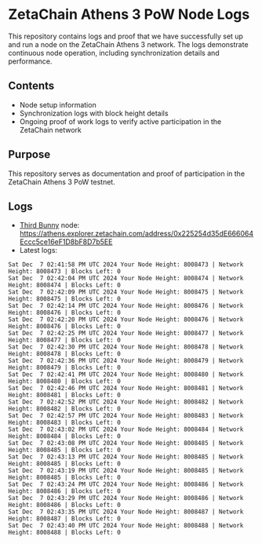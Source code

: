 # ZetaChain Athens 3 PoW Node Logs
This repository contains logs and proof that we have successfully set up and run a node on the ZetaChain Athens 3 network. The logs demonstrate continuous node operation, including synchronization details and performance.

## Contents
- Node setup information
- Synchronization logs with block height details
- Ongoing proof of work logs to verify active participation in the ZetaChain network

## Purpose
This repository serves as documentation and proof of participation in the ZetaChain Athens 3 PoW testnet.

## Logs

- [Third Bunny](https://thirdbunny.xyz/) node: https://athens.explorer.zetachain.com/address/0x225254d35dE666064Eccc5ce16eF1D8bF8D7b5EE
- Latest logs:
```
Sat Dec  7 02:41:58 PM UTC 2024 Your Node Height: 8008473 | Network Height: 8008473 | Blocks Left: 0
Sat Dec  7 02:42:04 PM UTC 2024 Your Node Height: 8008474 | Network Height: 8008474 | Blocks Left: 0
Sat Dec  7 02:42:09 PM UTC 2024 Your Node Height: 8008475 | Network Height: 8008475 | Blocks Left: 0
Sat Dec  7 02:42:14 PM UTC 2024 Your Node Height: 8008476 | Network Height: 8008476 | Blocks Left: 0
Sat Dec  7 02:42:20 PM UTC 2024 Your Node Height: 8008476 | Network Height: 8008476 | Blocks Left: 0
Sat Dec  7 02:42:25 PM UTC 2024 Your Node Height: 8008477 | Network Height: 8008477 | Blocks Left: 0
Sat Dec  7 02:42:30 PM UTC 2024 Your Node Height: 8008478 | Network Height: 8008478 | Blocks Left: 0
Sat Dec  7 02:42:36 PM UTC 2024 Your Node Height: 8008479 | Network Height: 8008479 | Blocks Left: 0
Sat Dec  7 02:42:41 PM UTC 2024 Your Node Height: 8008480 | Network Height: 8008480 | Blocks Left: 0
Sat Dec  7 02:42:46 PM UTC 2024 Your Node Height: 8008481 | Network Height: 8008481 | Blocks Left: 0
Sat Dec  7 02:42:52 PM UTC 2024 Your Node Height: 8008482 | Network Height: 8008482 | Blocks Left: 0
Sat Dec  7 02:42:57 PM UTC 2024 Your Node Height: 8008483 | Network Height: 8008483 | Blocks Left: 0
Sat Dec  7 02:43:02 PM UTC 2024 Your Node Height: 8008484 | Network Height: 8008484 | Blocks Left: 0
Sat Dec  7 02:43:08 PM UTC 2024 Your Node Height: 8008485 | Network Height: 8008485 | Blocks Left: 0
Sat Dec  7 02:43:13 PM UTC 2024 Your Node Height: 8008485 | Network Height: 8008485 | Blocks Left: 0
Sat Dec  7 02:43:19 PM UTC 2024 Your Node Height: 8008485 | Network Height: 8008485 | Blocks Left: 0
Sat Dec  7 02:43:24 PM UTC 2024 Your Node Height: 8008486 | Network Height: 8008486 | Blocks Left: 0
Sat Dec  7 02:43:29 PM UTC 2024 Your Node Height: 8008486 | Network Height: 8008486 | Blocks Left: 0
Sat Dec  7 02:43:35 PM UTC 2024 Your Node Height: 8008487 | Network Height: 8008487 | Blocks Left: 0
Sat Dec  7 02:43:40 PM UTC 2024 Your Node Height: 8008488 | Network Height: 8008488 | Blocks Left: 0
```
